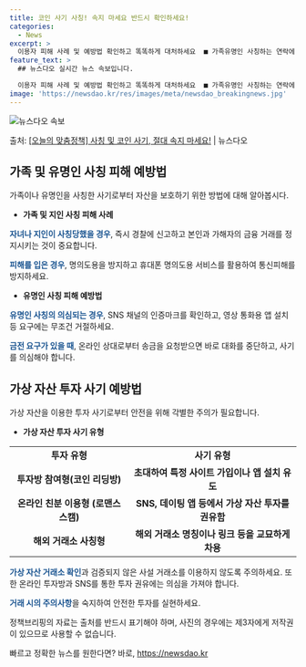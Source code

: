 ```yaml
---
title: 코인 사기 사칭! 속지 마세요 반드시 확인하세요!
categories:
  - News
excerpt: >
  이용자 피해 사례 및 예방법 확인하고 똑똑하게 대처하세요  ■ 가족유명인 사칭하는 연락에 주의하세요!  가족…
feature_text: >
  ## 뉴스다오 실시간 뉴스 속보입니다.

  이용자 피해 사례 및 예방법 확인하고 똑똑하게 대처하세요  ■ 가족유명인 사칭하는 연락에 주의하세요!  가족…
image: 'https://newsdao.kr/res/images/meta/newsdao_breakingnews.jpg'
---
```


![뉴스다오 속보](https://newsdao.kr/res/images/meta/newsdao_breakingnews.jpg)

<p>출처: <a href="https://newsdao.kr/3628" rel="dofollow">[오늘의 맞춤정책] 사칭 및 코인 사기, 절대 속지 마세요!</a> | 뉴스다오</p>

<h2 data-ke-size="size26">가족 및 유명인 사칭 피해 예방법</h2>
<p data-ke-size="size16">가족이나 유명인을 사칭한 사기로부터 자산을 보호하기 위한 방법에 대해 알아봅시다.</p>

<ul>
  <li><b>가족 및 지인 사칭 피해 사례</b></li>
</ul>
<p><b><span style="color: #1a5490;">자녀나 지인이 사칭당했을 경우</span></b>, 즉시 경찰에 신고하고 본인과 가해자의 금융 거래를 정지시키는 것이 중요합니다.</p>
<p><b><span style="color: #1a5490;">피해를 입은 경우</span></b>, 명의도용을 방지하고 휴대폰 명의도용 서비스를 활용하여 통신피해를 방지하세요.</p>

<ul>
  <li><b>유명인 사칭 피해 예방법</b></li>
</ul>
<p><b><span style="color: #1a5490;">유명인 사칭의 의심되는 경우</span></b>, SNS 채널의 인증마크를 확인하고, 영상 통화용 앱 설치 등 요구에는 무조건 거절하세요.</p>
<p><b><span style="color: #1a5490;">금전 요구가 있을 때</span></b>, 온라인 상대로부터 송금을 요청받으면 바로 대화를 중단하고, 사기를 의심해야 합니다.</p>

<h2 data-ke-size="size26">가상 자산 투자 사기 예방법</h2>
<p data-ke-size="size16">가상 자산을 이용한 투자 사기로부터 안전을 위해 각별한 주의가 필요합니다.</p>

<ul>
  <li><b>가상 자산 투자 사기 유형</b></li>
</ul>
<table>
  <tr>
    <td style="text-align: center; height: 17px;"><b>투자 유형</b></td>
    <td style="text-align: center; height: 17px;"><b>사기 유형</b></td>
  </tr>
  <tr>
    <td style="text-align: center; height: 17px;"><b>투자방 참여형(코인 리딩방)</b></td>
    <td style="text-align: center; height: 17px;"><b>초대하여 특정 사이트 가입이나 앱 설치 유도</b></td>
  </tr>
  <tr>
    <td style="text-align: center; height: 17px;"><b>온라인 친분 이용형 (로맨스 스캠)</b></td>
    <td style="text-align: center; height: 17px;"><b>SNS, 데이팅 앱 등에서 가상 자산 투자를 권유함</b></td>
  </tr>
  <tr>
    <td style="text-align: center; height: 17px;"><b>해외 거래소 사칭형</b></td>
    <td style="text-align: center; height: 17px;"><b>해외 거래소 명칭이나 링크 등을 교묘하게 차용</b></td>
  </tr>
</table>
<p><b><span style="color: #1a5490;">가상 자산 거래소 확인</span></b>과 검증되지 않은 사설 거래소를 이용하지 않도록 주의하세요. 또한 온라인 투자방과 SNS를 통한 투자 권유에는 의심을 가져야 합니다.</p>
<p><b><span style="color: #1a5490;">거래 시의 주의사항</span></b>을 숙지하여 안전한 투자를 실현하세요.</p>

<p data-ke-size="size16">정책브리핑의 자료는 출처를 반드시 표기해야 하며, 사진의 경우에는 제3자에게 저작권이 있으므로 사용할 수 없습니다.</p> 

빠르고 정확한 뉴스를 원한다면? 바로, <a href="https://newsdao.kr" rel="dofollow">https://newsdao.kr</a>


